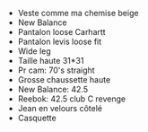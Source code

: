 - Veste comme ma chemise beige 
- New Balance 
- Pantalon loose Carhartt 
- Pantalon levis loose fit 
- Wide leg 
- Taille haute 31*31
- Pr cam: 70's straight 
- Grosse chaussette haute 
- New Balance: 42.5 
- Reebok: 42.5 club C revenge
- Jean en velours côtelé 
- Casquette